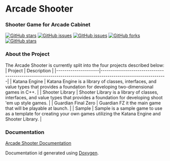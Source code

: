 # Arcade Shooter
### Shooter Game for Arcade Cabinet

[![GitHub stars](https://img.shields.io/badge/build-passing-brightgreen.svg?style=flat-square)](https://github.com/RDAppel/ArcadeShooter)
[![GitHub issues](https://img.shields.io/github/issues/RDAppel/ArcadeShooter.svg?style=flat-square)](https://github.com/RDAppel/ArcadeShooter/issues)
[![GitHub issues](https://img.shields.io/github/issues-closed/RDAppel/ArcadeShooter.svg?style=flat-square)](https://github.com/RDAppel/ArcadeShooter/issues)
[![GitHub forks](https://img.shields.io/github/forks/RDAppel/ArcadeShooter.svg?style=flat-square)](https://github.com/RDAppel/ArcadeShooter/network)
[![GitHub stars](https://img.shields.io/github/stars/RDAppel/ArcadeShooter.svg?style=flat-square)](https://github.com/RDAppel/ArcadeShooter/stargazers)

### About the Project
The Arcade Shooter is currently split into the four projects described below:
| Project             | Description |
|---------------------|--------------------------------------------------------------------------------------------------------------|
| Katana Engine       | Katana Engine is a library of classes, interfaces, and value types that provides a foundation for developing two-dimensional games in C++. |
| Shooter Library     | Shooter Library is a library of classes, interfaces, and value types that provides a foundation for developing shoot 'em up style games. |
| Guardian Final Zero | Guardian FZ it the main game that will be playable at launch. |
| Sample              | Sample is a sample game to use as a template for creating your own games utilizing the Katana Engine and Shooter Library. |

### Documentation
[Arcade Shooter Documentation](http://ryan-appel.com/arcade_shooter/api/)

Documentation id generated using [Doxygen](http://www.stack.nl/~dimitri/doxygen/index.html).
